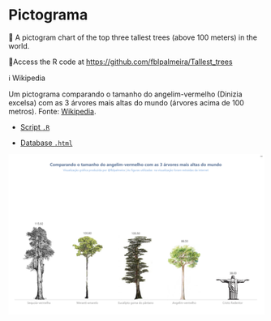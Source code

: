 # Pictograma

🌲 A pictogram chart of the top three tallest trees (above 100 meters) in the world.

🔗Access the R code at https://github.com/fblpalmeira/Tallest_trees

ℹ️  Wikipedia

Um pictograma comparando o tamanho do angelim-vermelho (Dinizia excelsa) com as 3 árvores mais altas do mundo (árvores acima de 100 metros). Fonte: [Wikipedia](https://en.wikipedia.org/wiki/List_of_tallest_trees).

- [Script `.R`](https://github.com/fblpalmeira/pictograma_arvores/blob/main/data/pictogram.R)

- [Database `.html`](https://en.wikipedia.org/wiki/List_of_tallest_trees)

<img src="https://github.com/fblpalmeira/pictograma_arvores/blob/main/data/pictograma_arvores.png">
